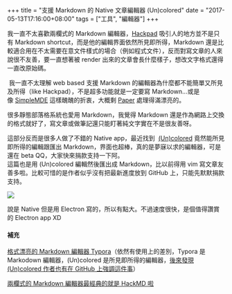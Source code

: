 +++
title = "支援 Markdown 的 Native 文章編輯器 (Un)colored"
date = "2017-05-13T17:16:00+08:00"
tags = ["工具", "編輯器"]
+++

我一直不太喜歡兩欄式的 Markdown 編輯器，[Hackpad](http://hackpad.com/) 吸引人的地方並不是只有 Markdown shortcut，而是他的編輯界面依然所見即所得，Markdown 還是比較適合用在不太需要在意文件樣式的場合（例如程式文件），反而對寫文章的人來說很不友善，要一直想著被 render 出來的文章會長什麼樣子，想改文字格式還得一直改原始碼。

 我一直不太理解 web based 支援 Markdown 的編輯器為什麼都不能簡單又所見及所得（like Hackpad），不是超多功能就是一定要寫 Markdown...或是像 [SimpleMDE]( https://simplemde.com/) 這樣醜醜的折衷，大概剩 [Paper](http://paper.dropbox.com/) 處理得滿漂亮的。

很多靜態部落格系統也愛用 Markdown，我覺得 Markdown 還是作為網路上交換的格式就好了，寫文章或做筆記還只能盯著純文字實在不是很友善呀。 

這部分反而是很多人做了不錯的 Native app，最近找到  [(Un)colored](https://n457.github.io/Uncolored/) 竟然能所見即所得的編輯跟匯出 Markdown，界面也超棒，真的是夢寐以求的編輯器，可是還在 beta QQ，大家快來捐款支持一下阿。  
這篇也是用 (Un)colored 編輯然後匯出成 Markdown，比以前得用 vim 寫文章友善多啦。比較可惜的是作者似乎沒有把最新進度放到 GitHub 上，只能先默默捐款支持。

![](http://i.imgur.com/O6KMijs.png?nocache2650=1494737215237)  

說是 Native 但是用 Electron 寫的，所以有點大。不過速度很快，是個值得讚賞的 Electron app XD

#### 補充

[格式漂亮的 Markdown 編輯器 Typora](https://typora.io/)（依然有使用上的差別，Typora 是 Markodown 編輯器，(Un)colored 是所見即所得的編輯器，[後來發現 (Un)colored 作者也有在 GitHub 上強調這件事](https://github.com/n457/Uncolored/issues/24#issuecomment-262007576)）

[兩欄式的 Markdown 編輯器最經典的就是 HackMD 啦](http://hackmd.io/)
